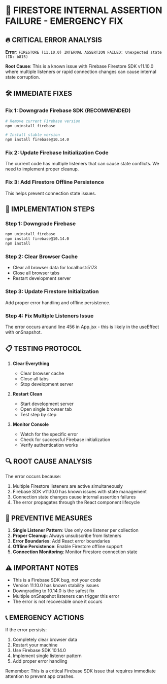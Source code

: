 # 🚨 FIRESTORE INTERNAL ASSERTION FAILURE - EMERGENCY FIX

## 🔥 CRITICAL ERROR ANALYSIS

**Error**: `FIRESTORE (11.10.0) INTERNAL ASSERTION FAILED: Unexpected state (ID: b815)`

**Root Cause**: This is a known issue with Firebase Firestore SDK v11.10.0 where multiple listeners or rapid connection changes can cause internal state corruption.

## 🛠️ IMMEDIATE FIXES

### Fix 1: Downgrade Firebase SDK (RECOMMENDED)

```bash
# Remove current Firebase version
npm uninstall firebase

# Install stable version
npm install firebase@10.14.0
```

### Fix 2: Update Firebase Initialization Code

The current code has multiple listeners that can cause state conflicts. We need to implement proper cleanup.

### Fix 3: Add Firestore Offline Persistence

This helps prevent connection state issues.

## 🔧 IMPLEMENTATION STEPS

### Step 1: Downgrade Firebase
```bash
npm uninstall firebase
npm install firebase@10.14.0
npm install
```

### Step 2: Clear Browser Cache
- Clear all browser data for localhost:5173
- Close all browser tabs
- Restart development server

### Step 3: Update Firestore Initialization
Add proper error handling and offline persistence.

### Step 4: Fix Multiple Listeners Issue
The error occurs around line 456 in App.jsx - this is likely in the useEffect with onSnapshot.

## 📋 TESTING PROTOCOL

1. **Clear Everything**
   - Clear browser cache
   - Close all tabs
   - Stop development server

2. **Restart Clean**
   - Start development server
   - Open single browser tab
   - Test step by step

3. **Monitor Console**
   - Watch for the specific error
   - Check for successful Firebase initialization
   - Verify authentication works

## 🔍 ROOT CAUSE ANALYSIS

The error occurs because:
1. Multiple Firestore listeners are active simultaneously
2. Firebase SDK v11.10.0 has known issues with state management
3. Connection state changes cause internal assertion failures
4. The error propagates through the React component lifecycle

## 🚀 PREVENTIVE MEASURES

1. **Single Listener Pattern**: Use only one listener per collection
2. **Proper Cleanup**: Always unsubscribe from listeners
3. **Error Boundaries**: Add React error boundaries
4. **Offline Persistence**: Enable Firestore offline support
5. **Connection Monitoring**: Monitor Firestore connection state

## ⚠️ IMPORTANT NOTES

- This is a Firebase SDK bug, not your code
- Version 11.10.0 has known stability issues
- Downgrading to 10.14.0 is the safest fix
- Multiple onSnapshot listeners can trigger this error
- The error is not recoverable once it occurs

## 📞 EMERGENCY ACTIONS

If the error persists:
1. Completely clear browser data
2. Restart your machine
3. Use Firebase SDK 10.14.0
4. Implement single listener pattern
5. Add proper error handling

Remember: This is a critical Firebase SDK issue that requires immediate attention to prevent app crashes.
